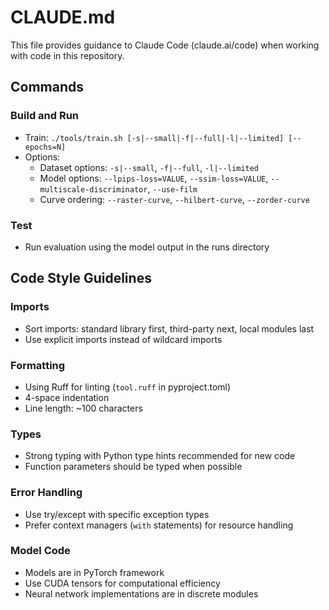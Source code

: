 # CLAUDE.md

This file provides guidance to Claude Code (claude.ai/code) when working with code in this repository.

## Commands

### Build and Run
- Train: `./tools/train.sh [-s|--small|-f|--full|-l|--limited] [--epochs=N]`
- Options:
  - Dataset options: `-s|--small`, `-f|--full`, `-l|--limited`
  - Model options: `--lpips-loss=VALUE`, `--ssim-loss=VALUE`, `--multiscale-discriminator`, `--use-film`
  - Curve ordering: `--raster-curve`, `--hilbert-curve`, `--zorder-curve`

### Test
- Run evaluation using the model output in the runs directory

## Code Style Guidelines

### Imports
- Sort imports: standard library first, third-party next, local modules last
- Use explicit imports instead of wildcard imports

### Formatting
- Using Ruff for linting (`tool.ruff` in pyproject.toml)
- 4-space indentation
- Line length: ~100 characters

### Types
- Strong typing with Python type hints recommended for new code
- Function parameters should be typed when possible

### Error Handling
- Use try/except with specific exception types
- Prefer context managers (`with` statements) for resource handling

### Model Code
- Models are in PyTorch framework
- Use CUDA tensors for computational efficiency
- Neural network implementations are in discrete modules